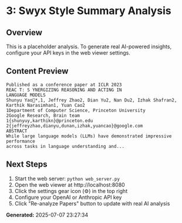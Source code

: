 
# 3: Swyx Style Summary Analysis

## Overview
This is a placeholder analysis. To generate real AI-powered insights, configure your API keys in the web viewer settings.

## Content Preview
```
Published as a conference paper at ICLR 2023
REAC T: S YNERGIZING REASONING AND ACTING IN
LANGUAGE MODELS
Shunyu Yao*,1, Jeffrey Zhao2, Dian Yu2, Nan Du2, Izhak Shafran2, Karthik Narasimhan1, Yuan Cao2
1Department of Computer Science, Princeton University
2Google Research, Brain team
1{shunyuy,karthikn}@princeton.edu
2{jeffreyzhao,dianyu,dunan,izhak,yuancao}@google.com
ABSTRACT
While large language models (LLMs) have demonstrated impressive performance
across tasks in language understanding and...
```

## Next Steps
1. Start the web server: `python web_server.py`
2. Open the web viewer at http://localhost:8080
3. Click the settings gear icon (⚙️) in the top right
4. Configure your OpenAI or Anthropic API key
5. Click "Re-analyze Papers" button to update with real AI analysis

**Generated:** 2025-07-07 23:27:34
        